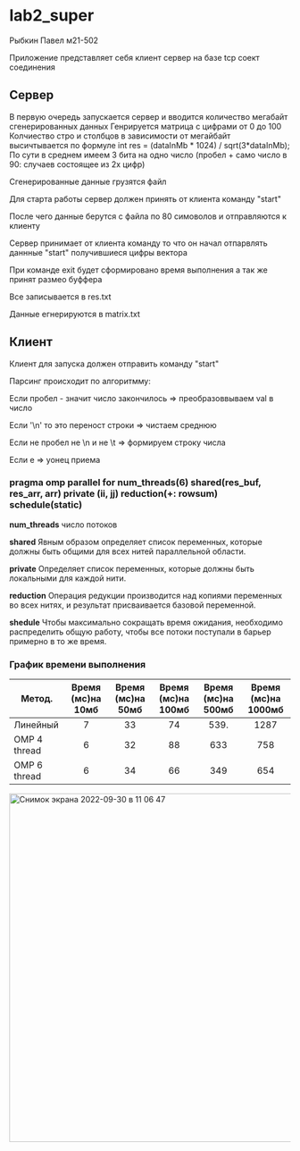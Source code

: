 # lab2_super

Рыбкин Павел м21-502 


Приложение представляет себя клиент сервер на базе tcp соект соединения

## Сервер
В первую очередь запускается сервер и вводится количество мегабайт сгенерированных данных
Генрируется матрица с цифрами от 0 до 100 
Колчиество стро и столбцов в зависимости от мегайбайт высичтывается по формуле 
int res = (dataInMb * 1024) / sqrt(3*dataInMb);
По сути в среднем имеем 3 бита на одно число (пробел + само число в 90: случаев состоящее из 2х цифр)

Сгенерированные данные грузятся файл

Для старта работы сервер должен принять от клиента команду "start"

После чего данные берутся с файла по 80 симоволов и отправляются к клиенту


Сервер принимает от клиента команду то что он начал отпарвлять даннные "start" получившиеся цифры вектора

При команде exit будет сформировано время выполнения а так же принят размео буффера

Все записывается в res.txt

Данные егнерируются в matrix.txt

## Клиент
Клиент для запуска должен отправить команду "start"

Парсинг происходит по алгоритмму:

Если пробел - значит число закончилось => преобразоввываем val в число

Если '\n' то это переност строки => чистаем среднюю

Если не пробел не \n и не \t => формируем строку числа

Если e => уонец приема


### pragma omp parallel for num_threads(6) shared(res_buf, res_arr, arr) private (ii, jj) reduction(+: rowsum) schedule(static)

__num_threads__ число потоков

__shared__ Явным образом определяет список переменных, которые должны быть общими для всех нитей параллельной области.

__private__ Определяет список переменных, которые должны быть локальными для каждой нити.

__reduction__  Операция редукции производится над копиями переменных во всех нитях, и результат присваивается базовой переменной.

__shedule__ Чтобы максимально сокращать время ожидания, необходимо распределить общую работу, чтобы все потоки поступали в барьер примерно в то же время.




### График времени выполнения

| Метод.        | Время (мс)на 10мб  | Время (мс)на 50мб  | Время (мс)на 100мб | Время (мс)на 500мб | Время (мс)на 1000мб|
| ------------- |:------------------:|:------------------:|:------------------:|:------------------:|:------------------:|
| Линейный      |         7          |         33         |        74          |       539.         |       1287         |
| OMP 4 thread  |         6          |         32         |        88          |       633          |        758         |
| OMP 6 thread  |         6          |         34         |        66          |       349          |        654         |

<img width="624" alt="Снимок экрана 2022-09-30 в 11 06 47" src="https://user-images.githubusercontent.com/72603507/193223312-3eb418a5-b0a7-4c31-96a5-1535b719de05.png">


